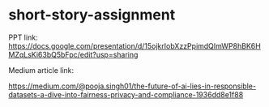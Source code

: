 # short-story-assignment

PPT link:
https://docs.google.com/presentation/d/15ojkrIobXzzPpimdQImWP8hBK6HMZqLsKi63bQ5bFpc/edit?usp=sharing


Medium article link:   

https://medium.com/@pooja.singh01/the-future-of-ai-lies-in-responsible-datasets-a-dive-into-fairness-privacy-and-compliance-1936dd8e1f88





